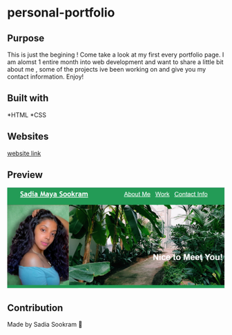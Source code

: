 # personal-portfolio

## Purpose
This is just the begining ! Come take a look at my first every portfolio page. I am alomst 1 entire month into web development and want to share a little bit about me , some of the projects ive been working on and give you my contact information. Enjoy!

## Built with
*HTML
*CSS

## Websites

[website link](https://sadiasookram.github.io/personal-portfolio/)

## Preview

![Preview](./assets/images/README.PNG)

## Contribution 
Made by Sadia Sookram 🍃
